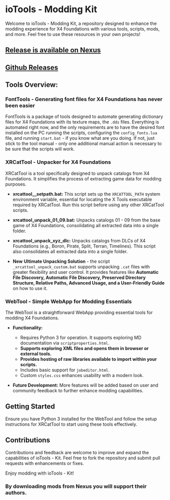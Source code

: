 # ioTools - Modding Kit

Welcome to ioTools - Modding Kit, a repository designed to enhance the modding experience for X4 Foundations with various tools, scripts, mods, and more. Feel free to use these resources in your own projects!

## [Release is available on Nexus](https://www.nexusmods.com/x4foundations/mods/1420?tab=description)
## [Github Releases](https://github.com/iomatix/ioTools-X4Foundations/releases)

## Tools Overview:

### FontTools - Generating font files for X4 Foundations has never been easier

FontTools is a package of tools designed to automate generating dictionary files for X4 Foundations with its texture maps, the `.dds` files.
Everything is automated right now, and the only requirements are to have the desired font installed on the PC running the scripts, configuring the `config_fonts.lua` file, and running `start.bat` - if you know what are you doing. If not, just stick to the tool manual - only one additional manual action is necessary to be sure that the scripts will work.

### XRCatTool - Unpacker for X4 Foundations

XRCatTool is a tool specifically designed to unpack catalogs from X4 Foundations. It simplifies the process of extracting game data for modding purposes.

- **xrcattool__setpath.bat:**
  This script sets up the `XRCATTOOL_PATH` system environment variable, essential for locating the X Tools executable required by XRCatTool. Run this script before using any other XRCatTool scripts.

- **xrcattool_unpack_01_09.bat:**
  Unpacks catalogs 01 - 09 from the base game of X4 Foundations, consolidating all extracted data into a single folder.

- **xrcattool_unpack_xyz_dlc:**
  Unpacks catalogs from DLCs of X4 Foundations (e.g., Boron, Pirate, Split, Terran, Timelines). This script also consolidates all extracted data into a single folder.

- **New** **Ultimate Unpacking Solution** - the script `_xrcattool_unpack_custom.bat` supports unpacking `.cat` files with greater flexibility and user control. It provides features like **Automatic File Discovery, Automatic File Discovery, Preserved Directory Structure, Relative Paths, Advanced Usage, and a User-Friendly Guide** on how to use it.

### WebTool - Simple WebApp for Modding Essentials

The WebTool is a straightforward WebApp providing essential tools for modding X4 Foundations.

- **Functionality:**
  - Requires Python 3 for operation. It supports exploring MD documentation via `scriptproperties.html`.
  - **Supports exploring XML files and opens them in browser or external tools.**
  - **Provides hosting of raw libraries available to import within your scripts.**
  - Includes basic support for `jobeditor.html`.
  - Custom `styles.css` enhances usability with a modern look.

- **Future Development:**
  More features will be added based on user and community feedback to further enhance modding capabilities.

## Getting Started

Ensure you have Python 3 installed for the WebTool and follow the setup instructions for XRCatTool to start using these tools effectively.

## Contributions

Contributions and feedback are welcome to improve and expand the capabilities of ioTools - Kit. Feel free to fork the repository and submit pull requests with enhancements or fixes.

Enjoy modding with ioTools - Kit!

### By downloading mods from Nexus you will support their authors.
